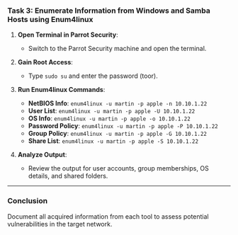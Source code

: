 ### Task 3: Enumerate Information from Windows and Samba Hosts using Enum4linux

1. **Open Terminal in Parrot Security**:
   - Switch to the Parrot Security machine and open the terminal.

2. **Gain Root Access**:
   - Type `sudo su` and enter the password (toor).

3. **Run Enum4linux Commands**:
   - **NetBIOS Info**: `enum4linux -u martin -p apple -n 10.10.1.22`
   - **User List**: `enum4linux -u martin -p apple -U 10.10.1.22`
   - **OS Info**: `enum4linux -u martin -p apple -o 10.10.1.22`
   - **Password Policy**: `enum4linux -u martin -p apple -P 10.10.1.22`
   - **Group Policy**: `enum4linux -u martin -p apple -G 10.10.1.22`
   - **Share List**: `enum4linux -u martin -p apple -S 10.10.1.22`

4. **Analyze Output**:
   - Review the output for user accounts, group memberships, OS details, and shared folders.

---

### Conclusion
Document all acquired information from each tool to assess potential vulnerabilities in the target network.